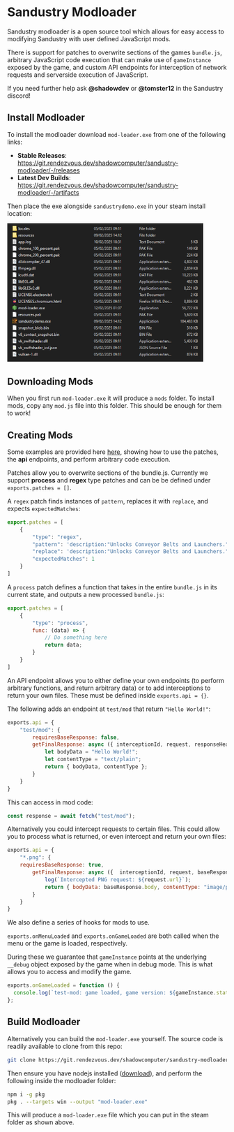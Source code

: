 # Sandustry Modloader

Sandustry modloader is a open source tool which allows for easy access to modifying Sandustry with user defined JavaScript mods.

There is support for patches to overwrite sections of the games `bundle.js`, arbitrary JavaScript code execution that can make use of `gameInstance` exposed by the game, and custom API endpoints for interception of network requests and serverside execution of JavaScript.

If you need further help ask **@shadowdev** or **@tomster12** in the Sandustry discord!

## Install Modloader

To install the modloader download `mod-loader.exe` from one of the following links:

- **Stable Releases**: https://git.rendezvous.dev/shadowcomputer/sandustry-modloader/-/releases
- **Latest Dev Builds**: https://git.rendezvous.dev/shadowcomputer/sandustry-modloader/-/artifacts

Then place the exe alongside `sandustrydemo.exe` in your steam install location:

<img src="site/modloader-location.png" alt="drawing" width="450"/>

## Downloading Mods

When you first run `mod-loader.exe` it will produce a `mods` folder.
To install mods, copy any `mod.js` file into this folder.
This should be enough for them to work!

## Creating Mods

Some examples are provided here [here](https://git.rendezvous.dev/shadowcomputer/sandustry-modloader/-/tree/main/examples?ref_type=heads), showing how to use the patches, the **api** endpoints, and perform arbitrary code execution.

Patches allow you to overwrite sections of the bundle.js. Currently we support **process** and **regex** type patches and can be be defined under `exports.patches = []`.

A `regex` patch finds instances of `pattern`, replaces it with `replace`, and expects `expectedMatches`:

```js
export.patches = [
    {
        "type": "regex",
        "pattern": 'description:"Unlocks Conveyor Belts and Launchers.",cost:50',
        "replace": 'description:"Unlocks Conveyor Belts and Launchers.",cost:1',
        "expectedMatches": 1
    }
]
```

A `process` patch defines a function that takes in the entire `bundle.js` in its current state, and outputs a new processed `bundle.js`:

```js
export.patches = [
    {
        "type": "process",
        func: (data) => {
            // Do something here
            return data;
        }
    }
]
```

An API endpoint allows you to either define your own endpoints (to perform arbitrary functions, and return arbitrary data) or to add interceptions to return your own files. These must be defined inside `exports.api = {}`.

The following adds an endpoint at `test/mod` that return `"Hello World!"`:

```js
exports.api = {
    "test/mod": {
        requiresBaseResponse: false,
        getFinalResponse: async ({ interceptionId, request, responseHeaders, response,resourceType }) => {
            let bodyData = "Hello World!";
            let contentType = "text/plain";
            return { bodyData, contentType };
        }
    }
}
```

This can access in mod code:

```js
const response = await fetch("test/mod");
```

Alternatively you could intercept requests to certain files. This could allow you to process what is returned, or even intercept and return your own files:

```js
exports.api = {
    "*.png": {
    requiresBaseResponse: true,
        getFinalResponse: async ({  interceptionId, request, baseResponse, responseHeaders, resourceType }) => {
            log(`Intercepted PNG request: ${request.url}`);
            return { bodyData: baseResponse.body, contentType: "image/png" };
        }
    }
}
```

We also define a series of hooks for mods to use.

`exports.onMenuLoaded` and `exports.onGameLoaded` are both called when the menu or the game is loaded, respectively.

During these we guarantee that `gameInstance` points at the underlying `__debug` object exposed by the game when in debug mode. This is what allows you to access and modify the game.

```js
exports.onGameLoaded = function () {
  console.log(`test-mod: game loaded, game version: ${gameInstance.state.store.version}`);
};
```

## Build Modloader

Alternatively you can build the `mod-loader.exe` yourself. The source code is readily available to clone from this repo:

```bash
git clone https://git.rendezvous.dev/shadowcomputer/sandustry-modloader.git
```

Then ensure you have nodejs installed ([download](https://nodejs.org/en/download)), and perform the following inside the modloader folder:

```bash
npm i -g pkg
pkg . --targets win --output "mod-loader.exe"
```

This will produce a `mod-loader.exe` file which you can put in the steam folder as shown above.
